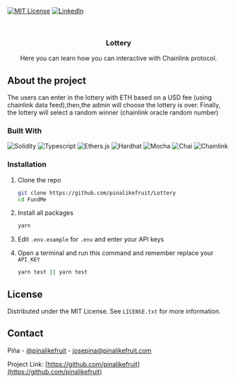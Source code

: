 <a name="readme-top"></a>

[![MIT License][license-shield]][license-url]
[![LinkedIn][linkedin-shield]][linkedin-url]


<br />
<div align="center">

  <h3 align="center">Lottery</h3>

  <p align="center">
    Here you can learn how you can interactive with Chainlink protocol.
  </p>
</div>

## About the project 

The users can enter in the lottery with ETH based on a USD fee (using chainlink data feed),then,the admin will choose the lottery is over. Finally, the lottery will select a random winner (chainlink oracle random number)


### Built With

 <p align="left">
 <img src="https://img.shields.io/badge/Solidity-%23363636.svg?style=for-the-badge&logo=solidity&logoColor=white" alt="Solidity">
 <img src="https://img.shields.io/badge/typescript%20-%23007ACC.svg?&style=for-the-badge&logo=typescript&logoColor=white" alt="Typescript"/>
 <img src="https://img.shields.io/badge/Ethers.js-7A98FB?style=for-the-badge&logo=Ethers.js&logoColor=white" alt="Ethers.js">
 <img src="https://img.shields.io/badge/Hardhat-fff04d?style=for-the-badge&logo=Hardhat&logoColor=white" alt="Hardhat">
 <img src="https://img.shields.io/badge/Mocha-8c6749?style=for-the-badge&logo=Mocha&logoColor=white" alt="Mocha">
 <img src="https://img.shields.io/badge/Chai-f6e8c9?style=for-the-badge&logo=Chai&logoColor=a40802" alt="Chai">
 <img src="https://img.shields.io/badge/Chainlink-65aef8?&style=for-the-badge&logo=Chainlink&logoColor=blue" alt="Chainlink"/>

</p>


### Installation

1. Clone the repo
   ```sh
   git clone https://github.com/pinalikefruit/Lottery
   cd FundMe
   ```
2. Install all packages
   ```sh
   yarn
   ```
3. Edit `.env.example` for `.env` and enter your API keys 

4. Open a terminal and run this command  and  remember replace your `API_KEY`
   ```sh
   yarn test || yarn test
   ```


## License

Distributed under the MIT License. See `LICENSE.txt` for more information.



## Contact

Piña - [@pinalikefruit](https://twitter.com/pinalikefruit) - josepina@pinalikefruit.com

Project Link: [https://github.com/pinalikefruit](https://github.com/pinalikefruit)


[license-shield]: https://img.shields.io/github/license/othneildrew/Best-README-Template.svg?style=for-the-badge
[license-url]: https://github.com/othneildrew/Best-README-Template/blob/master/LICENSE.txt
[linkedin-shield]: https://img.shields.io/badge/-LinkedIn-black.svg?style=for-the-badge&logo=linkedin&colorB=555
[linkedin-url]: https://www.linkedin.com/in/pinalikefruit
